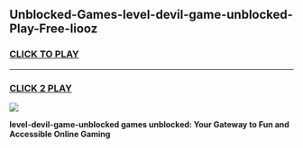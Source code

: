 
## Unblocked-Games-level-devil-game-unblocked-Play-Free-liooz
<h3>
<a href="https://premium76.site?title=level-devil-game-unblocked&ref=20A">CLICK TO PLAY</a></h3>
<hr>

<h3>
<a href="https://premium76.site?title=level-devil-game-unblocked&ref=20A">CLICK 2 PLAY</a>
  
</h3>

<a href="https://premium76.site?title=level-devil-game-unblocked&ref=20A"><img src="https://clearcache.store/games.png"></a>


**level-devil-game-unblocked games unblocked: Your Gateway to Fun and Accessible Online Gaming**
